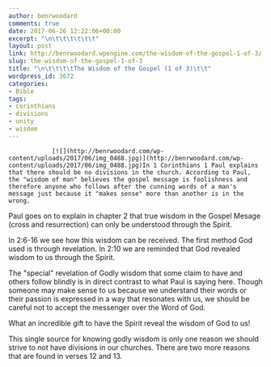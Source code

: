 ```yaml
---
author: benrwoodard
comments: true
date: 2017-06-26 12:22:06+00:00
excerpt: "\n\t\t\t\t\t\t"
layout: post
link: http://benrwoodard.wpengine.com/the-wisdom-of-the-gospel-1-of-3/
slug: the-wisdom-of-the-gospel-1-of-3
title: "\n\t\t\t\tThe Wisdom of the Gospel (1 of 3)\t\t"
wordpress_id: 3672
categories:
- Bible
tags:
- corinthians
- divisions
- unity
- wisdom
---
```



				[![](http://benrwoodard.com/wp-content/uploads/2017/06/img_0488.jpg)](http://benrwoodard.com/wp-content/uploads/2017/06/img_0488.jpg)In 1 Corinthians 1 Paul explains that there should be no divisions in the church. According to Paul, the "wisdom of man" believes the gospel message is foolishness and therefore anyone who follows after the cunning words of a man's message just because it "makes sense" more than another is in the wrong. 

Paul goes on to explain in chapter 2 that true wisdom in the Gospel Mesage (cross and resurrection) can only be understood through the Spirit.

In 2:6-16 we see how this wisdom can be received. The first method God used is through revelation. In 2:10 we are reminded that God revealed wisdom to us through the Spirit. 

The "special" revelation of Godly wisdom that some claim to have and others follow blindly is in direct contrast to what Paul is saying here. Though someone may make sense to us because we understand their words or their passion is expressed in a way that resonates with us, we should be careful not to accept the messenger over the Word of God. 

What an incredible gift to have the Spirit reveal the wisdom of God to us!

This single source for knowing godly wisdom is only one reason we should strive to not have divisions in our churches. There are two more reasons that are found in verses 12 and 13.		
